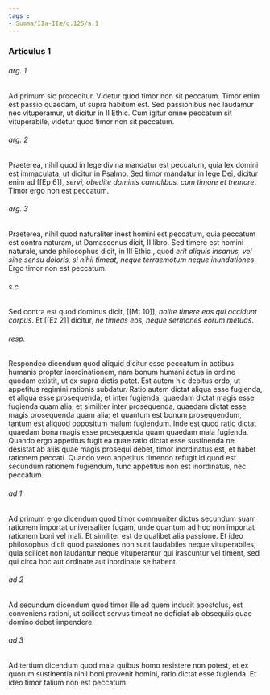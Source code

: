 ```yaml
---
tags : 
- Summa/IIa-IIæ/q.125/a.1
---
```


### Articulus 1

###### arg. 1
Ad primum sic proceditur. Videtur quod timor non sit peccatum. Timor enim est passio quaedam, ut supra habitum est. Sed passionibus nec laudamur nec vituperamur, ut dicitur in II Ethic. Cum igitur omne peccatum sit vituperabile, videtur quod timor non sit peccatum.

###### arg. 2
Praeterea, nihil quod in lege divina mandatur est peccatum, quia lex domini est immaculata, ut dicitur in Psalmo. Sed timor mandatur in lege Dei, dicitur enim ad [[Ep 6]], *servi, obedite dominis carnalibus, cum timore et tremore*. Timor ergo non est peccatum.

###### arg. 3
Praeterea, nihil quod naturaliter inest homini est peccatum, quia peccatum est contra naturam, ut Damascenus dicit, II libro. Sed timere est homini naturale, unde philosophus dicit, in III Ethic., quod *erit aliquis insanus, vel sine sensu doloris, si nihil timeat, neque terraemotum neque inundationes*. Ergo timor non est peccatum.

###### s.c.
Sed contra est quod dominus dicit, [[Mt 10]], *nolite timere eos qui occidunt corpus*. Et [[Ez 2]] dicitur, *ne timeas eos, neque sermones eorum metuas*.

###### resp.
Respondeo dicendum quod aliquid dicitur esse peccatum in actibus humanis propter inordinationem, nam bonum humani actus in ordine quodam existit, ut ex supra dictis patet. Est autem hic debitus ordo, ut appetitus regimini rationis subdatur. Ratio autem dictat aliqua esse fugienda, et aliqua esse prosequenda; et inter fugienda, quaedam dictat magis esse fugienda quam alia; et similiter inter prosequenda, quaedam dictat esse magis prosequenda quam alia; et quantum est bonum prosequendum, tantum est aliquod oppositum malum fugiendum. Inde est quod ratio dictat quaedam bona magis esse prosequenda quam quaedam mala fugienda. Quando ergo appetitus fugit ea quae ratio dictat esse sustinenda ne desistat ab aliis quae magis prosequi debet, timor inordinatus est, et habet rationem peccati. Quando vero appetitus timendo refugit id quod est secundum rationem fugiendum, tunc appetitus non est inordinatus, nec peccatum.

###### ad 1
Ad primum ergo dicendum quod timor communiter dictus secundum suam rationem importat universaliter fugam, unde quantum ad hoc non importat rationem boni vel mali. Et similiter est de qualibet alia passione. Et ideo philosophus dicit quod passiones non sunt laudabiles neque vituperabiles, quia scilicet non laudantur neque vituperantur qui irascuntur vel timent, sed qui circa hoc aut ordinate aut inordinate se habent.

###### ad 2
Ad secundum dicendum quod timor ille ad quem inducit apostolus, est conveniens rationi, ut scilicet servus timeat ne deficiat ab obsequiis quae domino debet impendere.

###### ad 3
Ad tertium dicendum quod mala quibus homo resistere non potest, et ex quorum sustinentia nihil boni provenit homini, ratio dictat esse fugienda. Et ideo timor talium non est peccatum.

